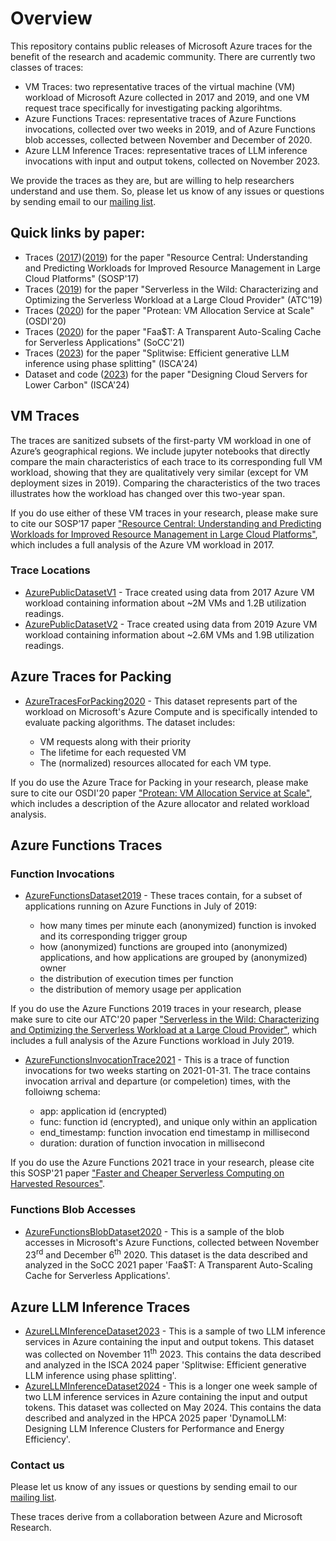 # Overview

This repository contains public releases of Microsoft Azure traces for the benefit of the research and academic community.
There are currently two classes of traces: 

* VM Traces: two representative traces of the virtual machine (VM) workload of Microsoft Azure collected in 2017 and 2019, and one VM request trace specifically for investigating packing algorihtms.
* Azure Functions Traces: representative traces of Azure Functions invocations, collected over two weeks in 2019, and of Azure Functions blob accesses, collected between November and December of 2020.
* Azure LLM Inference Traces: representative traces of LLM inference invocations with input and output tokens, collected on November 2023.

We provide the traces as they are, but are willing to help researchers understand and use them. So, please let us know of any issues or questions by sending email to our  [mailing list](mailto:azurepublicdataset@service.microsoft.com).

## Quick links by paper:

* Traces ([2017](https://github.com/Azure/AzurePublicDataset/blob/master/AzurePublicDatasetV1.md))([2019](https://github.com/Azure/AzurePublicDataset/blob/master/AzurePublicDatasetV2.md)) for the paper "Resource Central: Understanding and Predicting Workloads for Improved Resource Management in Large Cloud Platforms" (SOSP'17)
* Traces ([2019](https://github.com/Azure/AzurePublicDataset/blob/master/AzureFunctionsDataset2019.md)) for the paper "Serverless in the Wild: Characterizing and Optimizing the Serverless Workload at a Large Cloud Provider" (ATC'19)
* Traces ([2020](https://github.com/Azure/AzurePublicDataset/blob/master/AzureTracesForPacking2020.md)) for the paper "Protean: VM Allocation Service at Scale" (OSDI'20)
* Traces ([2020](https://github.com/Azure/AzurePublicDataset/blob/master/AzureFunctionsBlobDataset2020.md)) for the paper "Faa$T: A Transparent Auto-Scaling Cache for Serverless Applications" (SoCC'21)
* Traces ([2023](https://github.com/Azure/AzurePublicDataset/blob/master/AzureLLMInferenceDataset2023.md)) for the paper "Splitwise: Efficient generative LLM inference using phase splitting" (ISCA'24)
* Dataset and code ([2023](AzureGreenSKUFramework2023.md)) for the paper "Designing Cloud Servers for Lower Carbon" (ISCA'24)

## VM Traces

The traces are sanitized subsets of the first-party VM workload in one of Azure’s geographical regions.  We include jupyter notebooks that directly compare the main characteristics of each trace to its corresponding full VM workload, showing that they are qualitatively very similar (except for VM deployment sizes in 2019).  Comparing the characteristics of the two traces illustrates how the workload has changed over this two-year span.

If you do use either of these VM traces in your research, please make sure to cite our SOSP’17 paper ["Resource Central: Understanding and Predicting Workloads for Improved Resource Management in Large Cloud Platforms"](https://www.microsoft.com/en-us/research/wp-content/uploads/2017/10/Resource-Central-SOSP17.pdf), which includes a full analysis of the Azure VM workload in 2017.

### Trace Locations

* [AzurePublicDatasetV1](https://github.com/Azure/AzurePublicDataset/blob/master/AzurePublicDatasetV1.md) - Trace created using data from 2017 Azure VM workload containing information about ~2M VMs and 1.2B utilization readings.
* [AzurePublicDatasetV2](https://github.com/Azure/AzurePublicDataset/blob/master/AzurePublicDatasetV2.md) - Trace created using data from 2019 Azure VM workload containing information about ~2.6M VMs and 1.9B utilization readings.

## Azure Traces for Packing

* [AzureTracesForPacking2020](https://github.com/Azure/AzurePublicDataset/blob/master/AzureTracesForPacking2020.md) - This dataset represents part of the workload on Microsoft's Azure Compute and is specifically intended to evaluate packing algorithms. The dataset includes:

  * VM requests along with their priority
  * The lifetime for each requested VM
  * The (normalized) resources allocated for each VM type.

If you do use the Azure Trace for Packing in your research, please make sure to cite our OSDI'20 paper ["Protean: VM Allocation Service at Scale"](https://www.usenix.org/system/files/osdi20-hadary.pdf), which includes a description of the Azure allocator and related workload analysis.


## Azure Functions Traces

### Function Invocations
* [AzureFunctionsDataset2019](https://github.com/Azure/AzurePublicDataset/blob/master/AzureFunctionsDataset2019.md) - These traces contain, for a subset of applications running on Azure Functions in July of 2019:

  * how many times per minute each (anonymized) function is invoked and its corresponding trigger group
  * how (anonymized) functions are grouped into (anonymized) applications, and how applications are grouped by (anonymized) owner
  * the distribution of execution times per function
  * the distribution of memory usage per application

If you do use the Azure Functions 2019 traces in your research, please make sure to cite our ATC'20 paper ["Serverless in the Wild: Characterizing and Optimizing the Serverless Workload at a Large Cloud Provider"](https://www.microsoft.com/en-us/research/uploads/prod/2020/05/serverless-ATC20.pdf), which includes a full analysis of the Azure Functions workload in July 2019.

* [AzureFunctionsInvocationTrace2021](https://github.com/Azure/AzurePublicDataset/blob/master/AzureFunctionsInvocationTrace2021.md) - This is a trace of function invocations for two weeks starting on 2021-01-31. The trace contains invocation arrival and departure (or compeletion) times, with the folloiwng schema:  

  * app: application id (encrypted)
  * func: function id (encrypted), and unique only within an application 
  * end_timestamp: function invocation end timestamp in millisecond
  * duration: duration of function invocation in millisecond


If you do use the Azure Functions 2021 trace in your research, please cite this SOSP'21 paper ["Faster and Cheaper Serverless Computing on Harvested Resources"](https://www.microsoft.com/en-us/research/publication/faster-and-cheaper-serverless-computing-on-harvested-resources/).

### Functions Blob Accesses

* [AzureFunctionsBlobDataset2020](https://github.com/Azure/AzurePublicDataset/blob/master/AzureFunctionsBlobDataset2020.md) - This is a sample of the blob accesses in Microsoft's Azure Functions, collected between November 23<sup>rd</sup> and December 6<sup>th</sup> 2020. This dataset is the data described and analyzed in the SoCC 2021 paper 'Faa$T: A Transparent Auto-Scaling Cache for Serverless Applications'.


## Azure LLM Inference Traces
* [AzureLLMInferenceDataset2023](https://github.com/Azure/AzurePublicDataset/blob/master/AzureLLMInferenceDataset2023.md) - This is a sample of two LLM inference services in Azure containing the input and output tokens. This dataset was collected on November 11<sup>th</sup> 2023. This contains the data described and analyzed in the ISCA 2024 paper 'Splitwise: Efficient generative LLM inference using phase splitting'.
* [AzureLLMInferenceDataset2024](https://github.com/Azure/AzurePublicDataset/blob/master/AzureLLMInferenceDataset2024.md) - This is a longer one week sample of two LLM inference services in Azure containing the input and output tokens. This dataset was collected on May 2024. This contains the data described and analyzed in the HPCA 2025 paper 'DynamoLLM: Designing LLM Inference Clusters for Performance and Energy Efficiency'.

### Contact us
Please let us know of any issues or questions by sending email to our [mailing list](mailto:azurepublicdataset@service.microsoft.com).

These traces derive from a collaboration between Azure and Microsoft Research.
